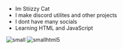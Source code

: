 - Im Stiizzy Cat
- I make discord utilites and other projects
- I dont have many socials
- Learning HTML and JavaScript 

![small](https://user-images.githubusercontent.com/90114741/145103318-a87616ee-acf7-4334-8570-f3aae8a5b657.png) ![smallhtml5](https://user-images.githubusercontent.com/90114741/145103654-c893bb0d-b5f7-40dd-bb34-b5aeb0877705.png)

